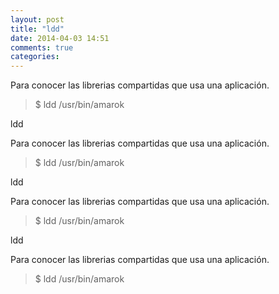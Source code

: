 ```yaml
---
layout: post
title: "ldd"
date: 2014-04-03 14:51
comments: true
categories: 
---
```

Para conocer las librerias compartidas que usa una aplicación. 

>$ ldd /usr/bin/amarok 

ldd

Para conocer las librerias compartidas que usa una aplicación. 

>$ ldd /usr/bin/amarok 

ldd

Para conocer las librerias compartidas que usa una aplicación. 

>$ ldd /usr/bin/amarok 

ldd

Para conocer las librerias compartidas que usa una aplicación. 

>$ ldd /usr/bin/amarok 

